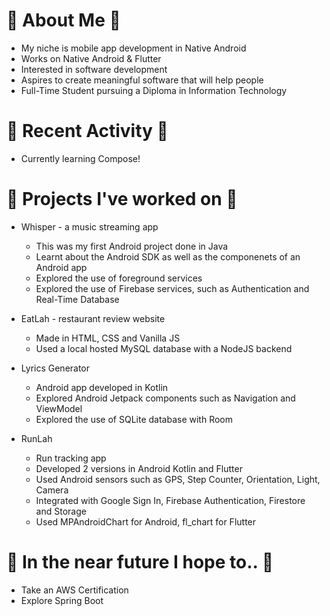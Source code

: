 # 🌼 About Me 🌼
* My niche is mobile app development in Native Android
* Works on Native Android & Flutter
* Interested in software development
* Aspires to create meaningful software that will help people
* Full-Time Student pursuing a Diploma in Information Technology

# 🍄 Recent Activity 🍄
* Currently learning Compose!

# 🌻 Projects I've worked on 🌻
* Whisper - a music streaming app
  * This was my first Android project done in Java
  * Learnt about the Android SDK as well as the componenets of an Android app 
  * Explored the use of foreground services
  * Explored the use of Firebase services, such as Authentication and Real-Time Database

* EatLah - restaurant review website
  * Made in HTML, CSS and Vanilla JS
  * Used a local hosted MySQL database with a NodeJS backend
  
* Lyrics Generator
  * Android app developed in Kotlin
  * Explored Android Jetpack components such as Navigation and ViewModel
  * Explored the use of SQLite database with Room

* RunLah
  * Run tracking app
  * Developed 2 versions in Android Kotlin and Flutter
  * Used Android sensors such as GPS, Step Counter, Orientation, Light, Camera
  * Integrated with Google Sign In, Firebase Authentication, Firestore and Storage
  * Used MPAndroidChart for Android, fl_chart for Flutter
  
# 💮 In the near future I hope to.. 💮
* Take an AWS Certification
* Explore Spring Boot


<!--
**jyorien/jyorien** is a ✨ _special_ ✨ repository because its `README.md` (this file) appears on your GitHub profile.

Here are some ideas to get you started:

- 🔭 I’m currently working on Android and Flutter
- 🌱 I’m currently learning ...
- 👯 I’m looking to collaborate on ...
- 🤔 I’m looking for help with ...
- 💬 Ask me about ...
- 📫 How to reach me: ...
- 😄 Pronouns: ...
- ⚡ Fun fact: ...
-->
